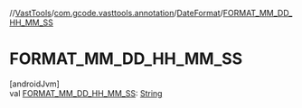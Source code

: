 //[VastTools](../../../index.md)/[com.gcode.vasttools.annotation](../index.md)/[DateFormat](index.md)/[FORMAT_MM_DD_HH_MM_SS](-f-o-r-m-a-t_-m-m_-d-d_-h-h_-m-m_-s-s.md)

# FORMAT_MM_DD_HH_MM_SS

[androidJvm]\
val [FORMAT_MM_DD_HH_MM_SS](-f-o-r-m-a-t_-m-m_-d-d_-h-h_-m-m_-s-s.md): [String](https://developer.android.com/reference/kotlin/java/lang/String.html)
